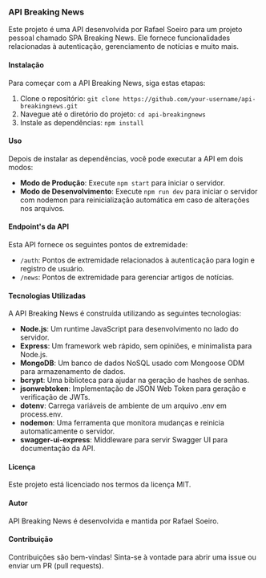 ### API Breaking News

Este projeto é uma API desenvolvida por Rafael Soeiro para um projeto pessoal chamado SPA Breaking News. Ele fornece funcionalidades relacionadas à autenticação, gerenciamento de notícias e muito mais.

#### Instalação

Para começar com a API Breaking News, siga estas etapas:

1. Clone o repositório: `git clone https://github.com/your-username/api-breakingnews.git`
2. Navegue até o diretório do projeto: `cd api-breakingnews`
3. Instale as dependências: `npm install`

#### Uso

Depois de instalar as dependências, você pode executar a API em dois modos:

- **Modo de Produção**: Execute `npm start` para iniciar o servidor.
- **Modo de Desenvolvimento**: Execute `npm run dev` para iniciar o servidor com nodemon para reinicialização automática em caso de alterações nos arquivos.

#### Endpoint's da API

Esta API fornece os seguintes pontos de extremidade:

- `/auth`: Pontos de extremidade relacionados à autenticação para login e registro de usuário.
- `/news`: Pontos de extremidade para gerenciar artigos de notícias.

#### Tecnologias Utilizadas

A API Breaking News é construída utilizando as seguintes tecnologias:

- **Node.js**: Um runtime JavaScript para desenvolvimento no lado do servidor.
- **Express**: Um framework web rápido, sem opiniões, e minimalista para Node.js.
- **MongoDB**: Um banco de dados NoSQL usado com Mongoose ODM para armazenamento de dados.
- **bcrypt**: Uma biblioteca para ajudar na geração de hashes de senhas.
- **jsonwebtoken**: Implementação de JSON Web Token para geração e verificação de JWTs.
- **dotenv**: Carrega variáveis de ambiente de um arquivo .env em process.env.
- **nodemon**: Uma ferramenta que monitora mudanças e reinicia automaticamente o servidor.
- **swagger-ui-express**: Middleware para servir Swagger UI para documentação da API.

#### Licença

Este projeto está licenciado nos termos da licença MIT.

#### Autor

API Breaking News é desenvolvida e mantida por Rafael Soeiro.

#### Contribuição

Contribuições são bem-vindas! Sinta-se à vontade para abrir uma issue ou enviar um PR (pull requests).

